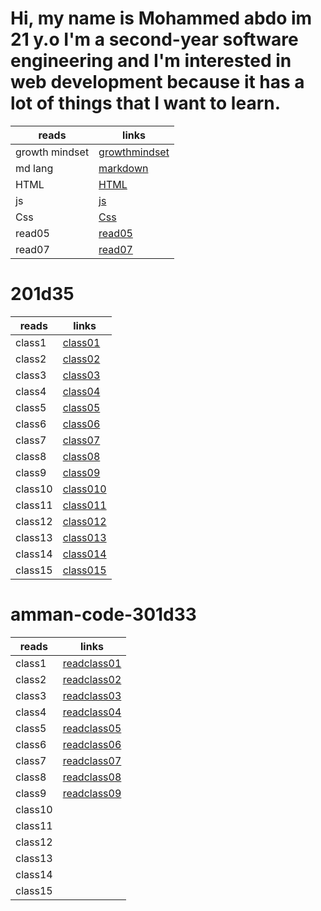 # Hi, my name is Mohammed abdo im 21 y.o I'm a second-year software engineering and I'm interested in web development because it has a lot of things that I want to learn.

| reads          | links                                                                         |
| -------------- | ----------------------------------------------------------------------------- |
| growth mindset | [ growthmindset ](https://mohammadabd0.github.io/reading-notes/growthmindset) |
| md lang        | [markdown](https://mohammadabd0.github.io/reading-notes/read01)               |
| HTML           | [HTML](https://mohammadabd0.github.io/reading-notes/read03)                   |
| js             | [js](https://mohammadabd0.github.io/reading-notes/read04)                     |
| Css            | [Css](https://mohammadabd0.github.io/reading-notes/read06)                    |
| read05         | [read05](https://mohammadabd0.github.io/reading-notes/read05)                 |
| read07         | [read07](https://mohammadabd0.github.io/reading-notes/read07)                 |

# 201d35

| reads   | links                                                             |
| ------- | ----------------------------------------------------------------- |
| class1  | [class01](https://mohammadabd0.github.io/reading-notes/class01)   |
| class2  | [class02](https://mohammadabd0.github.io/reading-notes/class02)   |
| class3  | [class03](https://mohammadabd0.github.io/reading-notes/class03)   |
| class4  | [class04](https://mohammadabd0.github.io/reading-notes/class04)   |
| class5  | [class05](https://mohammadabd0.github.io/reading-notes/class05)   |
| class6  | [class06](https://mohammadabd0.github.io/reading-notes/class06)   |
| class7  | [class07](https://mohammadabd0.github.io/reading-notes/class07)   |
| class8  | [class08](https://mohammadabd0.github.io/reading-notes/class08)   |
| class9  | [class09](https://mohammadabd0.github.io/reading-notes/class09)   |
| class10 | [class010](https://mohammadabd0.github.io/reading-notes/class010) |
| class11 | [class011](https://mohammadabd0.github.io/reading-notes/class011) |
| class12 | [class012](https://mohammadabd0.github.io/reading-notes/class012) |
| class13 | [class013](https://mohammadabd0.github.io/reading-notes/class013) |
| class14 | [class014](https://mohammadabd0.github.io/reading-notes/class014) |
| class15 | [class015](https://mohammadabd0.github.io/reading-notes/class015) |

# amman-code-301d33

| reads   | links                                                                   |
| ------- | ----------------------------------------------------------------------- |
| class1  | [readclass01](https://mohammadabd0.github.io/reading-notes/readclass01) |
| class2  | [readclass02](https://mohammadabd0.github.io/reading-notes/readclass02) |
| class3  | [readclass03](https://mohammadabd0.github.io/reading-notes/readclass03) |
| class4  | [readclass04](https://mohammadabd0.github.io/reading-notes/readclass04) |
| class5  | [readclass05](https://mohammadabd0.github.io/reading-notes/readclass05) |
| class6  | [readclass06](https://mohammadabd0.github.io/reading-notes/readclass06) |
| class7  | [readclass07](https://mohammadabd0.github.io/reading-notes/readclass07) |
| class8  | [readclass08](https://mohammadabd0.github.io/reading-notes/readclass08) |
| class9  | [readclass09](https://mohammadabd0.github.io/reading-notes/readclass09) |
| class10 |
| class11 |
| class12 |
| class13 |
| class14 |
| class15 |

